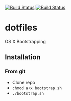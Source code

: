[![Build Status](https://travis-ci.org/brianannis/dotfiles.svg?branch=master)](https://travis-ci.org/brianannis/dotfiles) [![Build Status](https://github.com/brianannis/dotfiles/workflows/Main%20workflow/badge.svg)](https://github.com/brianannis/dotfiles/actions)

# dotfiles
OS X Bootstrapping

## Installation ##

### From git ###
- Clone repo
- ```chmod a+x bootstrap.sh ```
- ```./bootstrap.sh```
